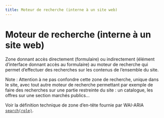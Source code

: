 ```yaml
---
title: Moteur de recherche (interne à un site web)
---
```


# Moteur de recherche (interne à un site web)


Zone donnant accès directement (formulaire) ou indirectement (élément d’interface donnant accès au formulaire) au moteur de recherche qui permet d’effectuer des recherches sur les contenus de l’ensemble du site.

Note : Attention à ne pas confondre cette zone de recherche, unique dans le site, avec tout autre moteur de recherche permettant par exemple de faire des recherches sur une partie restreinte du site : un catalogue, les offres sur une section marchés publics…

Voir la définition technique de zone d’en-tête fournie par WAI-ARIA [`search(role)`](https://www.w3.org/TR/wai-aria-1.1/#search).
